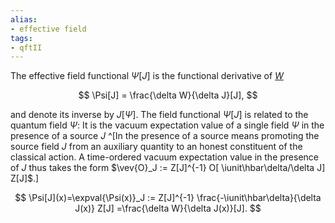 ```yaml
---
alias:
- effective field
tags:
- qftII
---
```

The effective field functional $\Psi[J]$
is the functional derivative of  [$W$](connected%20graph%20generating%20functional.md)

$$
\Psi[J] = \frac{\delta W}{\delta J}[J],
$$

and denote its inverse by $J[\Psi]$.
The field functional $\Psi[J]$ is related to the quantum field $\Psi$:
It is the vacuum expectation value of a single field $\Psi$
in the presence of a source $J$
^[In the presence of a source means promoting the source field $J$ from an auxiliary quantity to an honest constituent of the classical action. A time-ordered vacuum expectation value in the presence of $J$ thus takes the form $\vev{O}_J := Z[J]^{-1} O[ \iunit\hbar\delta/\delta J] Z[J]$.]

$$
\Psi[J](x)=\expval{\Psi(x)}_J := Z[J]^{-1} \frac{-\iunit\hbar\delta}{\delta J(x)} Z[J]
=\frac{\delta W}{\delta J(x)}[J].
$$